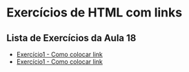 # Exercícios de HTML com links

## Lista de Exercícios da Aula 18
- [Exercício1 - Como colocar link](exe_link.html)
- [Exercício1 - Como colocar link](exe_img-link.html)